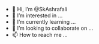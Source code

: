 - 👋 Hi, I’m @SkAshrafali
- 👀 I’m interested in ...
- 🌱 I’m currently learning ...
- 💞️ I’m looking to collaborate on ...
- 📫 How to reach me ...

<!---
SkAshrafali/SkAshrafali is a ✨ special ✨ repository because its `README.md` (this file) appears on your GitHub profile.
You can click the Preview link to take a look at your changes.
--->
